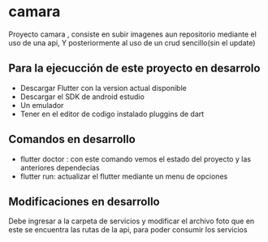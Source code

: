 # camara

Proyecto camara , consiste en subir imagenes aun repositorio mediante el uso de una api, Y posteriormente al uso de un crud sencillo(sin el update)

## Para la ejecucción de este proyecto en desarrolo

- Descargar Flutter con la version actual disponible
- Descargar el SDK de android estudio
- Un emulador
- Tener en el editor de codigo instalado pluggins de dart

## Comandos en desarrollo

- flutter doctor : con este comando vemos el estado del proyecto y las anteriores dependecias
- flutter run: actualizar el flutter mediante un menu de opciones

## Modificaciones en desarrollo

Debe ingresar a la carpeta de servicios y modificar el archivo foto que en este se encuentra las rutas de la api, para poder consumir los servicios


